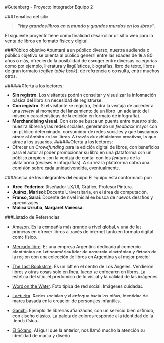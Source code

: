 #Gutenberg - Proyecto integrador Equipo 2 

###Temática del sitio
> **_“Hay grandes libros en el mundo y grandes mundos en los libros”._**

El siguiente proyecto tiene como finalidad desarrollar un sitio web para la venta de libros en formato físico y digital.


###Público objetivo
Apuntará a un público  diverso, nuestra audiencia o público objetivo se orienta al público general entre las edades de 16 a 80 años o más, ofreciendo la posibilidad de escoger entre diversas categorías como por ejemplo, literatura y lingüísticos, biografías, libro de texto, libros de gran formato (_coffee table book_), de referencia o consulta, entre muchos otros.

######Oferta a los lectores:
- **Sin registro**. Los visitantes podrán consultar y visualizar la información básica del libro sin necesidad de registrarse.
- **Con registro**. Si el visitante se registra, tendrá la ventaja de acceder a una _review_ al momento del lanzamiento de un libro (un adelanto del mismo y características de la edición en formato de infografía).
- **Merchandising visual**.  Con esto se busca un puente entre nuestro sitio, nuestra librería y las redes sociales, generando un _feedback_ mayor con un público determinado, consumidor de redes sociales y que buscamos atraer al ámbito de los libros.
A través de exhibiciones creativas, lo que atrae a los usuarios. 
######Oferta a los lectores:
- Ofrecer un _Crowdfunding_ para la edición digital de libros, con beneficios para el autor al poder promocionar su libro en una plataforma con un público propio y con la ventaja de contar con los _features_ de la plataforma (_reviews_ e infografías). A su vez la plataforma cobra una comisión sobre cada unidad vendida, eventualmente.

###Acerca de los integrantes del equipo
El equipo está conformado por:
- **Arce, Federico**: Diseñador UX/UI, Gráfico, Profesor Pintura.
- **Juárez, Marisol**: Docente Universitaria, en el área de computación.
- **Franco, Saraí**: Docente de nivel inicial en busca de nuevos desafíos y aprendizajes.
- **Molina Urrutia, Margaret Vanessa**:


###Listado de Referencias

* [Amazon](https://www.amazon.com/-/es/ "¡Visita Amazon!"). Es la compañía más grande a nivel global, y una de las primeras en ofrecer libros a través de internet tanto en formato digital como físico.

* [Mercado libre](https://www.mercadolibre.com.ar/ "¡Visita Mercado libre!"). Es una empresa Argentina dedicada al comercio electrónico en Latinoamérica líder de comercio electrónico y fintech de la región con una colección de libros en Argentina y al mejor precio!

* [The Last Bookstore](https://www.lastbookstorela.com/soop-books "¡Visita The Last Bookstore!"). Es un loft en el centro de Los Ángeles. Vendieron libros y otras cosas solo en línea, luego se enfocaron en libros. La estética del sitio, el predominio de lo visual y la calidad de las imágenes.

* [Word on the Water](https://www.wordonthewater.co.uk/ "¡Visita Word on the Water!"). Foto típica de red social. Imágenes cuidadas.

* [Lecturita](https://lecturita.com.ar/ "¡Visita Lecturita!"). Redes sociales y el enfoque hacia los niños, identidad de marca basada en la creación de personajes infantiles. 

* [Gandhi](https://www.gandhi.com.mx/ "¡Visita Gandhi!"). Ejemplo de librerías afianzadas, con un servicio bien definido, con diseño clásico. La paleta de colores responde a la identidad de la tienda física. 

* [El Sótano](https://www.elsotano.com/ "¡Visita El Sótano!"). Al igual que la anterior, nos llamó mucho la atención su identidad de marca y diseño.

